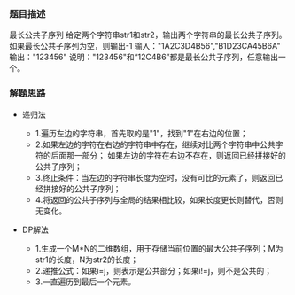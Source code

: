 ### 题目描述
最长公共子序列
给定两个字符串str1和str2，输出两个字符串的最长公共子序列。如果最长公共子序列为空，则输出-1
输入："1A2C3D4B56","B1D23CA45B6A"
输出："123456"
说明："123456"和“12C4B6”都是最长公共子序列，任意输出一个。

### 解题思路
- 递归法
    - 1.遍历左边的字符串，首先取的是"1"，找到"1"在右边的位置；
    - 2.如果左边的字符在右边的字符串中存在，继续对比两个字符串中公共字符的后面那一部分；
        如果左边的字符在右边不存在，则返回已经拼接好的公共子序列；
    - 3.终止条件：当左边的字符串长度为空时，没有可比的元素了，则返回已经拼接好的公共子序列；
    - 4.将返回的公共子序列与全局的结果相比较，如果长度更长则替代，否则无变化。

- DP解法
    - 1.生成一个M*N的二维数组，用于存储当前位置的最大公共子序列；M为str1的长度，N为str2的长度；
    - 2.递推公式：如果i=j，则表示是公共部分；如果i!=j，则不是公共的；
    - 3.一直遍历到最后一个元素。
